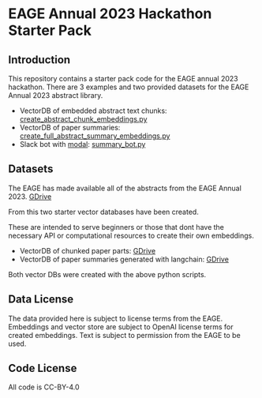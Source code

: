# EAGE Annual 2023 Hackathon Starter Pack

## Introduction
This repository contains a starter pack code for the EAGE annual 2023 hackathon.
There are 3 examples and two provided datasets for the EAGE Annual 2023 abstract library.

- VectorDB of embedded abstract text chunks: [create_abstract_chunk_embeddings.py](https://github.com/LukasMosser/EAGE-Hackathon-2023-Starter-Pack/blob/master/create_abstract_chunk_embeddings.py)
- VectorDB of paper summaries: [create_full_abstract_summary_embeddings.py](https://github.com/LukasMosser/EAGE-Hackathon-2023-Starter-Pack/blob/master/create_full_abstract_summary_embeddings.py)
- Slack bot with [modal](https://modal.com/): [summary_bot.py](https://github.com/LukasMosser/EAGE-Hackathon-2023-Starter-Pack/blob/master/summary_bot.py)

## Datasets
The EAGE has made available all of the abstracts from the EAGE Annual 2023.
[GDrive]()

From this two starter vector databases have been created.

These are intended to serve beginners or those that dont have the necessary API or computational resources to create their own embeddings.
- VectorDB of chunked paper parts: [GDrive]()
- VectorDB of paper summaries generated with langchain: [GDrive]()

Both vector DBs were created with the above python scripts.

## Data License
The data provided here is subject to license terms from the EAGE.
Embeddings and vector store are subject to OpenAI license terms for created embeddings.
Text is subject to permission from the EAGE to be used.

## Code License
All code is CC-BY-4.0
